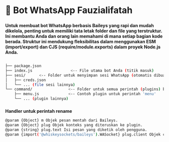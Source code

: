 # 📁 Bot WhatsApp Fauzialifatah

### 
**Untuk membuat bot WhatsApp berbasis Baileys yang rapi dan mudah dikelola, penting untuk memiliki tata letak folder dan file yang terstruktur. Ini membantu Anda dan orang lain memahami di mana setiap bagian kode berada. Struktur ini mendukung fleksibilitas dalam menggunakan ESM (import/export) dan CJS (require/module.exports) dalam proyek Node.js Anda.**
```bash

├── package.json
├── index.js                 <-- File utama bot Anda (titik masuk)
├── sesi/      <-- Folder untuk menyimpan sesi WhatsApp (otomatis dibuat)
│   ├── creds.json
│   └── ... (file sesi lainnya)
└── command/                <-- Folder untuk semua perintah (plugins) bot
    ├── menu.js             <-- Contoh plugin untuk perintah 'menu'
    └── ... (plugin lainnya)
```

### 
**Handler untuk perintah rename**
```bash
@param {Object} m Objek pesan mentah dari Baileys.
@param {Object} plug Objek konteks yang diteruskan ke plugin.
@param {string} plug.text Isi pesan yang diketik oleh pengguna.
@param {import('@whiskeysockets/baileys').WASocket} plug.client Objek client Baileys untuk interaksi
```
